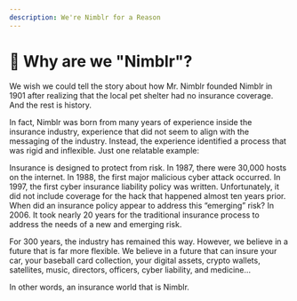 ```yaml
---
description: We're Nimblr for a Reason
---
```


# 💪 Why are we "Nimblr"?

We wish we could tell the story about how Mr. Nimblr founded Nimblr in 1901 after realizing that the local pet shelter had no insurance coverage. And the rest is history.

In fact, Nimblr was born from many years of experience inside the insurance industry, experience that did not seem to align with the messaging of the industry. Instead, the experience identified a process that was rigid and inflexible. Just one relatable example:

Insurance is designed to protect from risk. In 1987, there were 30,000 hosts on the internet. In 1988, the first major malicious cyber attack occurred. In 1997, the first cyber insurance liability policy was written. Unfortunately, it did not include coverage for the hack that happened almost ten years prior. When did an insurance policy appear to address this “emerging” risk? In 2006. It took nearly 20 years for the traditional insurance process to address the needs of a new and emerging risk.

For 300 years, the industry has remained this way. However, we believe in a future that is far more flexible. We believe in a future that can insure your car, your baseball card collection, your digital assets, crypto wallets, satellites, music, directors, officers, cyber liability, and medicine…&#x20;

In other words, an insurance world that is Nimblr.
